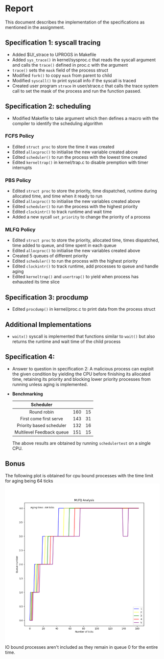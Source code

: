 # Report
This document describes the implementation of the specifications as mentioned in the assignment.

## Specification 1: syscall tracing
- Added $U/_strace to UPROGS in Makefile
- Added `sys_trace()` in kernel/sysproc.c that reads the syscall argument and calls the
`trace()` defined in proc.c with the argument
- `trace()` sets the `mask` field of the process struct
- Modified `fork()` to copy `mask` from parent to child
- Modified `syscall()` to print syscall info if the syscall is traced
- Created user program `strace` in user/strace.c that calls the trace system call to set the mask of the process and run the function passed.

## Specification 2: scheduling
- Modified Makefile to take argument which then defines a macro with the compiler to identify the scheduling algorithm

### FCFS Policy
- Edited `struct proc` to store the time it was created
- Edited `allocproc()` to initialise the new variable created above
- Edited `scheduler()` to run the process with the lowest time created
- Edited `kerneltrap()` in kernel/trap.c to disable premption with timer interrupts

### PBS Policy
- Edited `struct proc` to store the priority, time dispatched, runtime during allocated time, and time when it ready to run
- Edited `allocproc()` to initialise the new variables created above
- Edited `scheduler()` to run the process with the highest priority
- Edited `clockintr()` to track runtime and wait time
- Added a new sycall `set_priority` to change the priority of a process

### MLFQ Policy
- Edited `struct proc` to store the priority, allocated time, times dispatched, time added to queue, and time spent in each queue
- Edited `allocproc()` to initialise the new variables created above
- Created 5 queues of different priority
- Edited `scheduler()` to run the process with the highest priority
- Edited `clockintr()` to track runtime, add processes to queue and handle aging
- Edited `kerneltrap()` and `usertrap()` to yield when process has exhausted its time slice



## Specification 3: procdump
- Edited `procdump()` in kernel/proc.c to print data from the process struct

## Additional Implementations
- `waitx()` syscall is implemented that functions similar to `wait()` but also returns the runtime and wait time of the child process

## Specification 4: 
- Answer to question in specification 2: A malicious process can exploit the given condition by yielding the CPU before finishing its allocated time, retaining its priority and blocking lower priority processes from running unless aging is implemented.

- **Benchmarking**

  |         Scheduler         | <rtime> | <wtime> |
  | :-----------------------: | :-----: | :-----: |
  |        Round robin        |   160   |   15    |
  |  First come first serve   |   143   |   31    |
  | Priority based scheduler  |   132   |   16    |
  | Multilevel Feedback queue |   151   |   15    |

  The above results are obtained by running `schedulertest` on a single CPU.

## Bonus
The following plot is obtained for cpu bound processes with the time limit for aging being 64 ticks
![plot](plot.png)
IO bound processes aren't included as they remain in queue 0 for the entire time.
